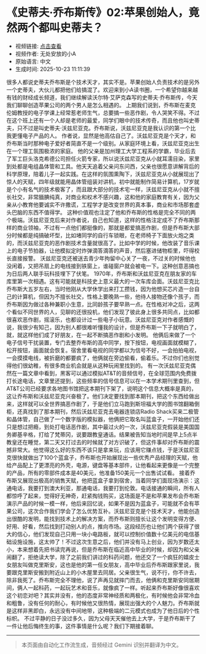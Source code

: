 # 《史蒂夫·乔布斯传》02:苹果创始人，竟然两个都叫史蒂夫？

- 视频链接: [点击查看](https://www.bilibili.com/video/BV1HpHWz3EFV)
- 视频作者: 无处安放的小A
- 原始语言: 中文
- 生成时间: 2025-10-23 11:11:39

很多人都说史蒂夫乔布斯是个技术天才，其实不是。苹果创始人负责技术的是另外一个史蒂夫，大伙儿都把他们给搞混了。欢迎来到小A读书圈，一个希望你越来越有钱的财经成长频道，我们继续解读沃尔特·艾萨克森写的史蒂夫·乔布斯传，今天我们聊聊创造苹果公司的两个男人是怎么相遇的。
上期我们说到，乔布斯在麦克伦姆教授的电子学课上经常惹老师生气，总要搞一些恶作剧，令人哭笑不得。不过在这个班上还有一个人却是老师的最爱，同学们眼中的技术传奇，而且他也叫史蒂夫，只不过是叫史蒂夫·沃兹尼亚克。乔布斯说，沃兹尼亚克是我认识的第一个比我更懂电子产品的人。
作者说，显然是他高估自己了。沃兹尼亚克是个天才，和乔布斯当时那种电子爱好者简直不是一个级别。从家庭环境上看，沃兹尼亚克出生在一个理工氛围极浓的家庭。
他的父亲是加州理工大学工程系的学霸，毕业后去了军工巨头洛克希德公司担任火箭专家，所以说沃兹尼亚克从小就耳濡目染，家里到处都是电组晶体管和工具。他天天追着父亲问东问西，父亲也很愿意讲解背后的科学原理，陪着儿子一起实践。在这样的氛围熏陶下，沃兹尼亚克从小就展现出了惊人的天赋，四年级就能用晶体管组装对讲机，初中就能制作简易计算机，17岁就是个小有名气的技术极客了，而且跟大部分的技术宅一样，沃兹尼亚克从小就不擅长社交，非常腼腆纯真，对商业和权术不感兴趣，这和他的家庭教育有关，因为父亲从小教育他要诚实不许撒谎，工程学才是改变世界的真本事，商业和市场那套虚头巴脑的东西不值得学。
这种价值观也注定了他和乔布斯的性格是完全不同的两个极端。沃兹尼亚克后来对作者说，自己也知道，这样的性格注定成不了乔布斯那样的商业领袖，不过有一点他们都挺像的，那就是都爱搞恶作剧，但是乔布斯大部分时候都是纯搞破坏型，比如堵同学的自行车锁眼，在老师椅子下面放火炮之类的，而沃兹尼亚克的恶作剧技术含量就很高了。比如中学的时候，他改装了音乐课上的电子节拍器，让他模拟定时炸弹滴答滴答的声音，然后塞进储物柜里，吓得校长直接报警。
沃兹尼亚克还被送去青少年拘留中心关了一夜，不过关的时候他也没闲着，又把吊扇上的电线接到铁窗上，谁碰窗户就会被电一下。这种创意恶搞也为日后两人联手玩科技埋下了伏笔。
1970年，乔布斯和沃兹尼亚克在朋友家的车库里第一次相遇。这有可能就是科技史上意义最大的一次车库会面。沃兹尼亚克比乔布斯大五岁左右，当时他刚从大学休学出来打工攒钱，因为他想买芯片造一台自己的计算机，但因为不擅长社交，性格上要晚熟一些，他待人接物还像个孩子，而乔布斯因为做过各种兼职小生意，比同龄孩子要早熟一点。在性格对冲之后，这两个看似不同世界的人，见聊的还很投机，他们发现了彼此身上很多共同点，比如都很喜欢恶作剧，摇滚乐，也都设计过一些电子小玩意。沃兹尼亚克对作者感慨的说，我很少有知己，因为别人都很难听懂我的设计，但是乔布斯一下子就明白了，就，就这样他们成了好朋友，在一起不断搞恶作剧和小发明。
他俩后来做了一个电子信号干扰装置，专门去整乔布斯的高中同学，按下按钮，电视画面就模糊了，松开按钮，画面就会恢复。宿舍里看电视的同学都以为信号不好，一会拍拍电视，一会摸摸电线，被折磨的都要疯了，他俩就在旁边偷看，偷着乐。不过你们也别觉得他们很幼稚，有很多商业机会就是从这种玩闹里找到的。
有一次沃兹尼亚克偶然在一篇文章中看到，黑客可以通过模拟AT&T的音频信号，在全球范围内免费拨打长途电话，文章里还提到，这些频率的信号信息可以在一本学术期刊里查到，但AT&T公司已经要求各地图书馆把这本期刊下架了，说明这个信息大概率是真的，这让乔布斯和沃兹尼亚克兴奋极了。他们决定要找到那本期刊，把这个东西给做出来，这样就可以全世界搞恶作剧了，于是他们立马跑到斯坦福大学的图书馆翻箱倒柜，还真找到了那本期刊，然后沃兹尼亚克去电器连锁店Radio Shack买来二极管和晶体管，自己做了一个数字版的模拟器，他俩把它取名叫蓝盒子，一开始他们还只是想过把瘾，到处打电话恶作剧，其中最过火的一次，沃兹尼亚克假装是美国国务卿基辛格，打给了梵蒂冈，说要跟教皇通话。结果被告知当地时间是早上5点半教皇还在睡觉，第二天又打过去的时候就了对方识破了，但这件事却对乔布斯的震撼非常大。他觉得这么好的东西不该只是拿来玩，应该用它赚点钱，于是沃兹尼亚克很快就做出了100个蓝盒子，乔布斯也开始展现出一些优秀产品经理的天赋，他给产品配上了更漂亮的外壳，电源，键盘等基本部件，让他看起来更像是一个完整的产品，所有的零部件成本是40美元，他准备150美元一个出售试试看。
接着乔布斯又展现出极高的销售天赋，他把蓝盒子拿到宿舍，当着同学们面现场演示：这通电话，我要打到澳大利亚，那通电话，我要打到伦敦。电话接通的瞬间，所有人都惊呼了起来，觉得好无神奇，赶紧掏钱购买，这场面是不是和苹果发布会乔布斯演示产品的时候一模一样，他后来回忆说，如果不是因为蓝盒子，可能就不会有苹果公司，这次合作我们学会了怎么优势互补。沃兹尼亚克是个技术天才，他能创造出很酷的发明，能找到技术上的解决方案，而乔布斯则擅长让这个发明变得方便、好用、好看，然后找到打动别人的点，推向市场。这段经历也让他们两个获得了很大的信心，他们发现自己只用一块小电路板，就可以控制价值数十亿美元的电信基础设施设施，这太帅了！不过这次生意之后，他们并没有马上创业，因为岁数还太小，本来想着先把书读完再说，但是乔布斯在临近高中毕业的时候，却因为和父亲闹翻了，拒绝读大学，除了之前我们讲过的科药问题，他还交了一个疯狂的嬉皮士女朋友叫做克里斯安，这也是他的第一任女朋友，高中毕业后乔布斯跟家里说，我要跟克里斯安搬到附近山上的小木屋里去同居。父亲很生气，说不行，你不许去，除非我死了。乔布斯完全不理他，说了声再见就摔门而去，他俩和克里斯安同居期间，俩人一起科药，一起玩艺术和音乐，就像疯了一样。听起来乔布斯好像很喜欢这个初恋对吧？其实并没有，他的态度非常神经质和两极化，有时候他会非常冷血和粗鲁，没有任何的耐心，有时候他又很热情，展现出强大的个人魅力。乔布斯就是这样非黑即白，永远没有中间地带，这种极端的二元模式也成为了他日后的个性标帜。
不过平静的日子没过多久，因为父母天天催他去上大学，于是乔布斯干了一件让他后悔终生的事，这件事情是什么呢？我们下期接着聊。

---

> 本页面由自动化工作流生成，音频经过 Gemini 识别并翻译为中文。
